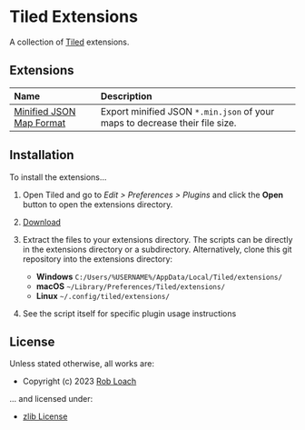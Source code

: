 # Tiled Extensions

A collection of [Tiled](https://www.mapeditor.org/) extensions.

## Extensions

| Name | Description |
|:---- |:----------- |
| [Minified JSON Map Format](MinifiedJSONMapFormat.js) | Export minified JSON `*.min.json` of your maps to decrease their file size. |

## Installation

To install the extensions...

1. Open Tiled and go to _Edit > Preferences > Plugins_ and click the **Open** button to open the extensions directory.
2. [Download](https://github.com/robloach/tiled-plugins/archive/master.zip)
3. Extract the files to your extensions directory. The scripts can be directly in the extensions directory or a subdirectory. Alternatively, clone this git repository into the extensions directory:

      - **Windows**
       `C:/Users/%USERNAME%/AppData/Local/Tiled/extensions/`
      - **macOS**
      `~/Library/Preferences/Tiled/extensions/`
      - **Linux**
      `~/.config/tiled/extensions/`
4. See the script itself for specific plugin usage instructions

## License

Unless stated otherwise, all works are:

- Copyright (c) 2023 [Rob Loach](https://robloach.net)

... and licensed under:

- [zlib License](LICENSE)
